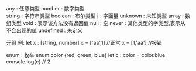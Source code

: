 any     : 任意类型   <!-- 可以赋予任意类型的值 -->
number  : 数字类型   
string  : 字符串类型 
boolean : 布尔类型
|       : 字面量    <!-- 限制变量的值就是该字面量的值-->
unknown : 未知类型  <!-- unknown不能直接赋值给其他变量-->
array   : 数组类型
void    : 表示该方法没有返回值
null    : 空
never   : 其他类型的字类型,表示从不会出现的值 <!-- 可以用来抛出异常-->
undefined : 未定义

元组   <!-- 用来表示已知元素数量跟类型的数组,类型不必相同,对应位置的类型必须相同-->
    例:
        let x : [string, number]
        x = ['aa',1] //正常
        x = [1,'aa'] //报错

enum : 枚举  <!-- 用来定义数值集合-->
    enum color {red, green, blue}
    let c : color = color.blue
    console.log(c)   // 2